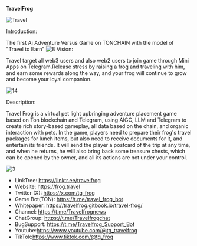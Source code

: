 **TravelFrog**

![Travel](https://github.com/TgTravelFrog/TravelFrog-Mini-App/assets/174433390/02f511fb-53ac-4920-988d-da243b771711)

Introduction:

The first Ai Adventure Versus Game on TONCHAIN with the model of "Travel to Earn"
![8](https://github.com/TgTravelFrog/TravelFrog-Mini-App/assets/174433390/ce618882-0173-45b9-ae41-723517430b53)
Vision:

Travel target all web3 users and also web2 users to join game through Mini Apps on Telegram.Release stress by raising a frog and traveling with him, and earn some rewards along the way, and your frog will continue to grow and become your loyal companion.

![14](https://github.com/TgTravelFrog/TravelFrog-Mini-App/assets/174433390/cf5f06b2-8e27-4abc-8099-b1493a96f8a3)

Description:

Travel Frog is a virtual pet light upbringing adventure placement game based on Ton blockchain and Telegram, using AIGC, LLM and Telegram to create rich story-based gameplay, all data based on the chain, and organic interaction with pets. In the game, players need to prepare their frog's travel packages for lunch items, but also need to receive documents for it, and entertain its friends. It will send the player a postcard of the trip at any time, and when he returns, he will also bring back some treasure chests, which can be opened by the owner, and all its actions are not under your control.

![3](https://github.com/TgTravelFrog/TravelFrog-Mini-App/assets/174433390/a001827a-6926-4755-a607-60300134fcc7)

- LinkTree: https://linktr.ee/travelfrog
- Website: https://frog.travel
- Twitter (X): https://x.com/tg_frog
- Game Bot(TON): https://t.me/travel_frog_bot
- Whitepaper: https://travelfrog.gitbook.io/travel-frog/
- Channel: https://t.me/Travelfrognews   
- ChatGroup: https://t.me/Travelfrogchat
- BugSupport: https://t.me/Travelfrog_Support_Bot
- Youtube:https://www.youtube.com/@tg_travelfrog                                   
- TikTok:https://www.tiktok.com/@tg_frog

